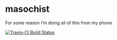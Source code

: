# masochist
For some reason I’m doing all of this from my phone

[![Travis-CI Build Status](https://travis-ci.org/thomasp85/masochist.svg?branch=master)](https://travis-ci.org/thomasp85/masochist)
